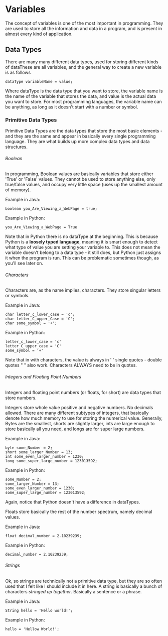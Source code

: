 # Variables

The concept of variables is one of the most important in programming. They are used to store all the information and data in a program, 
and is present in almost every kind of application.

## Data Types
There are many many different data types, used for storing different kinds of dataThese are all variables, and the general way to create
a new variable is as follows

```
dataType variableName = value;
```

Where dataType is the data type that you want to store, the variable name is the name of the variable that stores the data, and value is
the actual data you want to store. For most programming languages, the variable name can be anything, as long as it doesn't start with 
a number or symbol.

### Primitive Data Types
Primitive Data Types are the data types that store the most basic elements - and they are the same and appear in basically every single
programming language. They are what builds up more complex data types and data structures.

###### Boolean 
In programming, Boolean values are basically variables that store either 'True' or 'False' values. They cannot be used to store anything
else, only true/false values, and occupy very little space (uses up the smallest amount of memory).

Example in Java:
```
boolean you_Are_Viewing_a_WebPage = true;
```

Example in Python:
```
you_Are_Viewing_a_WebPage = True
```

Note that in Python there is no dataType at the beginning. This is because Python is a **loosely typed language**, meaning it is smart
enough to detect what type of value you are setting your variable to. This does not mean the variable doesn't belong to a data type - it
still does, but Python just assigns it when the program is run. This can be problematic sometimes though, as you'll see later on.

###### Characters 
Characters are, as the name implies, characters. They store singular letters or symbols. 

Example in Java:
```
char letter_c_lower_case = 'c';
char letter_C_upper_Case = 'C';
char some_symbol = '+';
```

Example in Python:
```
letter_c_lower_case = 'c'
letter_C_upper_case = 'C'
some_symbol = '+'
```

Note that in with characters, the value is always in ' ' single quotes - double quotes " " also work. 
Characters ALWAYS need to be in quotes.

###### Integers and Floating Point Numbers
Integers and floating point numbers (or floats, for short) are data types that store numbers. 

Integers store whole value positive and negative numbers. No decimals allowed. There are many different subtypes of integers, that 
basically denote how much memory to use for storing the numerical value. Generally, Bytes are the smallest, shorts are slightly larger,
ints are large enough to store basically all you need, and longs are for super large numbers.

Example in Java:
```
byte some_Number = 2;
short some_larger_Number = 13;
int some_even_larger_number = 1230;
long some_super_large_number = 123013592;
```

Example in Python:
```
some_Number = 2;
some_larger_Number = 13;
some_even_larger_number = 1230;
some_super_large_number = 123013592;
```

Again, notice that Python doesn't have a difference in dataTypes.

Floats store basically the rest of the number spectrum, namely decimal values.

Example in Java:
```
float decimal_number = 2.10239239;
```

Example in Python:
```
decimal_number = 2.10239239;
```

###### Strings
Ok, so strings are technically not a primitive data type, but they are so often used that I felt like I should include it in here.
A string is basically a bunch of characters *stringed up together*. Basically a sentence or a phrase.

Example in Java:
```
String hello = 'Hello world!';
```

Example in Python:
```
hello = 'Hellow World!';
```









